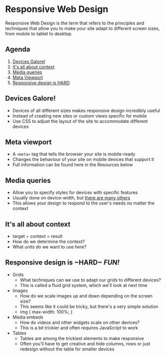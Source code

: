 # Responsive Web Design

Responsive Web Design is the term that refers to the principles and techniques
that allow you to make your site adapt to different screen sizes, from mobile to
tablet to desktop.


## Agenda
1. [Devices Galore!](#devices-galore)
2. [It's all about context](#it-s-all-about-context)
3. [Media queries](#media-queries)
4. [Meta Viewport](#meta-viewport)
5. [Responsive design is HARD](#responsive-design-is-hard)


## Devices Galore!
- Devices of all different sizes makes responsive design incredibly useful
- Instead of creating new sites or custom views specific for mobile
- Use CSS to adjust the layout of the site to accommodate different devices


## Meta viewport
- A `<meta>` tag that tells the browser your site is mobile-ready
- Changes the behaviour of your site on mobile devices that support it
- Full information can be found here in the Resources below


## Media queries
- Allow you to specify styles for devices with specific features
- Usually done on device-width, but [there are many others](https://developer.mozilla.org/en-US/docs/Web/Guide/CSS/Media_queries#Media_features)
- This allows your design to respond to the user's needs no matter the context


## It's all about context
- target ÷ context = result
- How do we determine the context?
- What units do we want to use here?


## Responsive design is ~HARD~ *FUN!*
- Grids
  - What techniques can we use to adapt our grids to different devices?
  - This is called a fluid grid system, which we'll look at next time
- Images
  - How do we scale images up and down depending on the screen size?
  - This seems like it could be tricky, but there's a very simple solution
  - img { max-width: 100%; }
- Media embeds
  - How do videos and other widgets scale on other devices?
  - This is a bit trickier and often requires JavaScript to work
- Tables
  - Tables are among the trickiest elements to make responsive
  - Often you'll have to get creative and hide columns, rows or just redesign
  without the table for smaller devices
